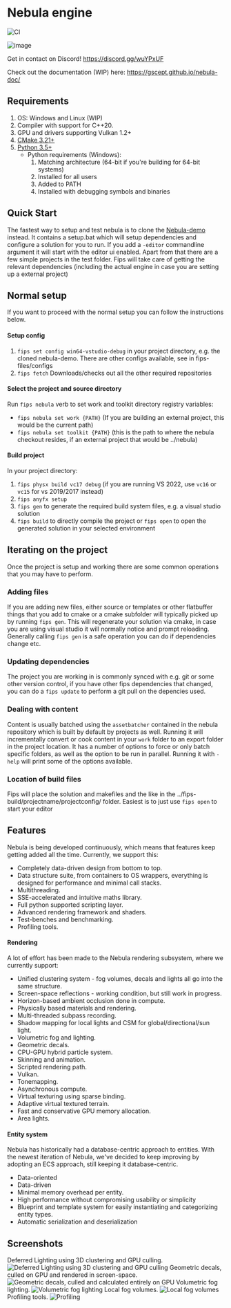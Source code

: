 # Nebula engine   
![CI](https://github.com/gscept/nebula/workflows/CI/badge.svg)

![image](https://github.com/user-attachments/assets/ae747152-d08a-4823-908c-a38a0d8f3395)


Get in contact on Discord! https://discord.gg/wuYPxUF

Check out the documentation (WIP) here: https://gscept.github.io/nebula-doc/

## Requirements
1. OS: Windows and Linux (WIP)
2. Compiler with support for C++20.
3. GPU and drivers supporting Vulkan 1.2+
4. [CMake 3.21+](https://cmake.org/download/)
5. [Python 3.5+](https://www.python.org/downloads)
    * Python requirements (Windows):
        1. Matching architecture (64-bit if you're building for 64-bit systems)
        2. Installed for all users
        3. Added to PATH
        4. Installed with debugging symbols and binaries

## Quick Start

The fastest way to setup and test nebula is to clone the [Nebula-demo](https://github.com/gscept/nebula-demo) instead. It contains a setup.bat which will setup dependencies and configure a 
solution for you to run. If you add a `-editor` commandline argument it will start with the editor ui enabled. 
Apart from that there are a few simple projects in the test folder. 
Fips will take care of getting the relevant dependencies (including the actual engine in case you are setting up a external project)

## Normal setup
If you want to proceed with the normal setup you can follow the instructions below. 

#### Setup config

1. `fips set config win64-vstudio-debug` in your project directory, e.g. the cloned nebula-demo. There are other configs available, see in fips-files/configs
2. `fips fetch` Downloads/checks out all the other required repositories

#### Select the project and source directory

Run `fips nebula` verb to set work and toolkit directory registry variables:

  * `fips nebula set work {PATH}` (If you are building an external project, this would be the current path)
  * `fips nebula set toolkit {PATH}` (this is the path to where the nebula checkout resides, if an external project that would be ../nebula)

#### Build project

In your project directory:
  
  1. `fips physx build vc17 debug` (if you are running VS 2022, use `vc16` or `vc15` for vs 2019/2017 instead)
  2. `fips anyfx setup`
  3. `fips gen` to generate the required build system files, e.g. a visual studio solution
  4. `fips build` to directly compile the project
     or
     `fips open` to open the generated solution in your selected environment

## Iterating on the project
Once the project is setup and working there are some common operations that you may have to perform.

### Adding files
If you are adding new files, either source or templates or other flatbuffer things that you add to cmake or a cmake subfolder will typically picked up by running `fips gen`. This will regenerate your solution via cmake, in case you are using visual studio it will normally 
notice and prompt reloading. Generally calling `fips gen` is a safe operation you can do if dependencies change etc.

### Updating dependencies
The project you are working in is commonly synced with e.g. git or some other version control, if you have other fips dependencies that changed, you can do a `fips update` to perform a git pull on the depencies used.

### Dealing with content
Content is usually batched using the `assetbatcher` contained in the nebula repository which is built by default by projects as well. Running it will incrementally convert or cook content in your `work` folder to an export folder in the project location. It has a number of options to force or only batch specific folders, as well as 
the option to be run in parallel. Running it with `-help` will print some of the options available.

### Location of build files
Fips will place the solution and makefiles and the like in the ../fips-build/projectname/projectconfig/ folder. Easiest is to just use `fips open` to start your editor


## Features
Nebula is being developed continuously, which means that features keep getting added all the time. Currently, we support this:

* Completely data-driven design from bottom to top.
* Data structure suite, from containers to OS wrappers, everything is designed for performance and minimal call stacks.
* Multithreading.
* SSE-accelerated and intuitive maths library.
* Full python supported scripting layer.
* Advanced rendering framework and shaders.
* Test-benches and benchmarking.
* Profiling tools.

#### Rendering
A lot of effort has been made to the Nebula rendering subsystem, where we currently support:

* Unified clustering system - fog volumes, decals and lights all go into the same structure.
* Screen-space reflections - working condition, but still work in progress.
* Horizon-based ambient occlusion done in compute.
* Physically based materials and rendering.
* Multi-threaded subpass recording.
* Shadow mapping for local lights and CSM for global/directional/sun light.
* Volumetric fog and lighting.
* Geometric decals. 
* CPU-GPU hybrid particle system.
* Skinning and animation.
* Scripted rendering path.
* Vulkan.
* Tonemapping.
* Asynchronous compute.
* Virtual texturing using sparse binding.
* Adaptive virtual textured terrain.
* Fast and conservative GPU memory allocation.
* Area lights.

#### Entity system
Nebula has historically had a database-centric approach to entities.
With the newest iteration of Nebula, we've decided to keep improving by adopting an ECS approach, still keeping it database-centric.

* Data-oriented
* Data-driven
* Minimal memory overhead per entity.
* High performance without compromising usability or simplicity
* Blueprint and template system for easily instantiating and categorizing entity types.
* Automatic serialization and deserialization

## Screenshots
Deferred Lighting using 3D clustering and GPU culling.
![Deferred Lighting using 3D clustering and GPU culling](images/nebula_lights.png)
Geometric decals, culled on GPU and rendered in screen-space.
![Geometric decals, culled and calculated entirely on GPU](images/nebula_decals.png)
Volumetric fog lighting.
![Volumetric fog lighting](images/nebula_volumetric.png)
Local fog volumes.
![Local fog volumes](images/nebula_local_fog.png)
Profiling tools.
![Profiling](images/nebula_profiling.png)
